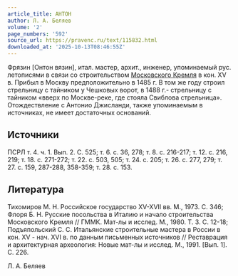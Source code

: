 ```yaml
---
article_title: АНТОН
author: Л. А. Беляев
volume: '2'
page_numbers: '592'
source_url: https://pravenc.ru/text/115832.html
downloaded_at: '2025-10-13T08:46:55Z'
---
```


Фрязин [Онтон вязин], итал. мастер, архит., инженер, упоминаемый рус. летописями в связи со строительством [Московского Кремля](<https://pravenc.ru/text/Московский Кремль.html>) в кон. XV в. Прибыл в Москву предположительно в 1485 г. В том же году строил стрельницу с тайником у Чешковых ворот, в 1488 г.- стрельницу с тайником «вверх по Москве-реке, где стояла Свиблова стрельница». Отождествление с Антонио Джисланди, также упоминаемым в источниках, не имеет достаточных оснований.

## Источники

ПСРЛ т. 4. ч. 1. Вып. 2. С. 525; т. 6. c. 36, 278; т. 8. c. 216-217; т. 12. c. 216, 219; т. 18. c. 271-272; т. 22. c. 503, 505; т. 24. c. 205; т. 26. c. 277, 279; т. 27. c. 159, 287-288, 358-359; т. 28. c. 153.

## Литература

Тихомиров М. Н. Российское государство XV-XVII вв. М., 1973. C. 346; Флоря Б. Н. Русские посольства в Италию и начало строительства Московского Кремля // ГММК. Мат-лы и исслед. М., 1980. Т. 3. С. 12-18; Подъяпольский С. С. Итальянские строительные мастера в России в кон. XV - нач. XVI в. по данным письменных источников // Реставрация и архитектурная археология: Новые мат-лы и исслед. М., 1991. [Вып. 1]. С. 226.

Л. А. Беляев
